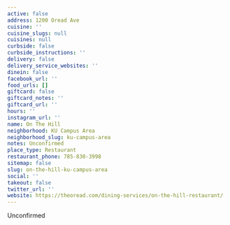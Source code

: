 ```yaml
---
active: false
address: 1200 Oread Ave
cuisine: ''
cuisine_slugs: null
cuisines: null
curbside: false
curbside_instructions: ''
delivery: false
delivery_service_websites: ''
dinein: false
facebook_url: ''
food_urls: []
giftcard: false
giftcard_notes: ''
giftcard_url: ''
hours: ''
instagram_url: ''
name: On The Hill
neighborhood: KU Campus Area
neighborhood_slug: ku-campus-area
notes: Unconfirmed
place_type: Restaurant
restaurant_phone: 785-830-3998
sitemap: false
slug: on-the-hill-ku-campus-area
social: ''
takeout: false
twitter_url: ''
website: https://theoread.com/dining-services/on-the-hill-restaurant/
---
```


Unconfirmed